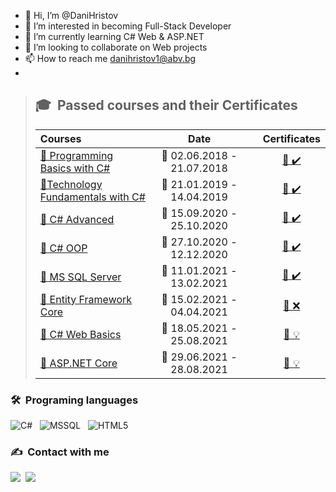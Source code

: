 - 👋 Hi, I’m @DaniHristov
- 👀 I’m interested in becoming Full-Stack Developer 
- 🌱 I’m currently learning C# Web & ASP.NET 
- 💞️ I’m looking to collaborate on Web projects 
- 📫 How to reach me danihristov1@abv.bg
- 
> ## 🎓 &nbsp;Passed courses and their Certificates
> |**Courses**|**Date**||**Certificates**|
> | :--- | :---: |-| :---: |
> |<a href="https://softuni.bg/trainings/1992/programming-basics-with-csharp-june-2018"> 📌 Programming Basics with C# </a>| 📆 02.06.2018 - 21.07.2018 | | <a href="https://softuni.bg/certificates/details/56599/75cbc077">📜&nbsp;✔️</a> |
> |<a href="https://softuni.bg/trainings/2237/technology-fundamentals-with-csharp-january-2019"> 📌Technology Fundamentals with C# </a>| 📆 21.01.2019 - 14.04.2019 | | <a href="https://softuni.bg/certificates/details/66815/fa635174">📜&nbsp;✔️</a> |
> |<a href="https://softuni.bg/trainings/3007/csharp-advanced-september-2020"> 📌 C# Advanced </a>| 📆 15.09.2020 - 25.10.2020 | |<a href="https://softuni.bg/certificates/details/90239/44a3f131">📜&nbsp;✔️</a> |
> |<a href="https://softuni.bg/trainings/3008/csharp-oop-october-2020"> 📌 C# OOP </a>| 📆 27.10.2020 - 12.12.2020 | |<a href="https://softuni.bg/certificates/details/105526/cab4ff0c">📜&nbsp;✔️</a> |
> |<a href="https://softuni.bg/trainings/3272/ms-sql-january-2021"> 📌 MS SQL Server </a>| 📆 11.01.2021 - 13.02.2021 | |<a href="https://softuni.bg/Certificates/Details/105526/cab4ff0c">📜&nbsp;✔️</a> |
> |<a href="https://softuni.bg/trainings/3221/entity-framework-core-february-2021"> 📌 Entity Framework Core </a>| 📆 15.02.2021 - 04.04.2021 | |<a href="">📜&nbsp;❌</a> 
> |<a href="https://softuni.bg/trainings/3353/csharp-web-basics-basics-may-2021"> 📍 C# Web Basics </a>| 📆 18.05.2021 - 25.08.2021 | |<a href="">📜&nbsp;💡</a> |
> |<a href="https://softuni.bg/trainings/3354/asp-dot-net-core-june-2021"> 📍 ASP.NET Core </a>| 📆  29.06.2021 - 28.08.2021 | |<a href="">📜&nbsp;💡</a> |

### 🛠️ &nbsp;Programing languages
![C#](https://img.shields.io/badge/-C%23-239120?style=flat&logo=c-sharp&logoColor=white)&nbsp;&nbsp;
![MSSQL](https://img.shields.io/badge/MSSQL-CC2927?style=flat&logo=microsoft-sql-server&logoColor=white)&nbsp;&nbsp;
![HTML5](https://img.shields.io/badge/HTML5-E34F26?style=flat&logo=html5&logoColor=white)&nbsp;&nbsp;

### ✍️ &nbsp;Contact with me

<a href="https://www.linkedin.com/in/daniel-hristov-697285200/"><img src="https://img.shields.io/badge/-Daniel%20Hristov-0A66C2?style=flat&logo=linkedin&logoColor=white"/></a>&nbsp;
<a href="https://www.facebook.com/daniel.hristov.946/"><img src="https://img.shields.io/badge/-Daniel%20Hristov-1877F2?style=flat&logo=facebook&logoColor=white"/></a>&nbsp;

<!---
DaniHristov/DaniHristov is a ✨ special ✨ repository because its `README.md` (this file) appears on your GitHub profile.
You can click the Preview link to take a look at your changes.
--->
